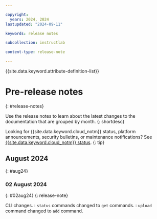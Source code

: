 ```yaml
---

copyright: 
  years: 2024, 2024
lastupdated: "2024-09-11"

keywords: release notes

subcollection: instructlab

content-type: release-note

---
```


{{site.data.keyword.attribute-definition-list}}


# Pre-release notes
{: #release-notes}

Use the release notes to learn about the latest changes to the documentation that are grouped by month.
{: shortdesc}

Looking for {{site.data.keyword.cloud_notm}} status, platform announcements, security bulletins, or maintenance notifications? See [{{site.data.keyword.cloud_notm}} status](https://cloud.ibm.com/status?selected=status).
{: tip}




## August 2024
{: #aug24}



### 02 August 2024
{: #02aug24}
{: release-note}

CLI changes.
:   `status` commands changed to `get` commands.
:   `upload` command changed to `add` command.
